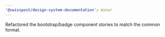 ```yaml
---
'@swisspost/design-system-documentation': minor
---
```


Refactored the bootstrap/badge component stories to match the common format.
